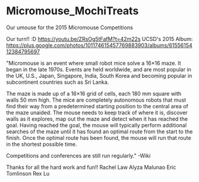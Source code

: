 # Micromouse_MochiTreats
Our umouse for the 2015 Micromouse Competitions

Our turn!! :D https://youtu.be/ZRsOg5tFafM?t=42m22s
UCSD's 2015 Album: https://plus.google.com/photos/101174615457769883903/albums/6155615412384795697


"Micromouse is an event where small robot mice solve a 16×16 maze. It began in the late 1970s. Events are held worldwide, and are most popular in the UK, U.S., Japan, Singapore, India, South Korea and becoming popular in subcontinent countries such as Sri Lanka.

The maze is made up of a 16×16 grid of cells, each 180 mm square with walls 50 mm high. The mice are completely autonomous robots that must find their way from a predetermined starting position to the central area of the maze unaided. The mouse needs to keep track of where it is, discover walls as it explores, map out the maze and detect when it has reached the goal. Having reached the goal, the mouse will typically perform additional searches of the maze until it has found an optimal route from the start to the finish. Once the optimal route has been found, the mouse will run that route in the shortest possible time.

Competitions and conferences are still run regularly."
-Wiki



Thanks for all the hard work and fun!!
Rachel Law
Alyza Malunao
Eric Tomlinson
Rex Lu
